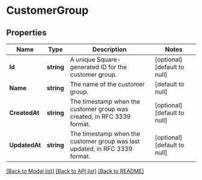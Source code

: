# CustomerGroup

## Properties

 Name          | Type       | Description                                                                 | Notes                        
---------------|------------|-----------------------------------------------------------------------------|------------------------------
 **Id**        | **string** | A unique Square-generated ID for the customer group.                        | [optional] [default to null] 
 **Name**      | **string** | The name of the customer group.                                             | [default to null]            
 **CreatedAt** | **string** | The timestamp when the customer group was created, in RFC 3339 format.      | [optional] [default to null] 
 **UpdatedAt** | **string** | The timestamp when the customer group was last updated, in RFC 3339 format. | [optional] [default to null] 

[[Back to Model list]](../README.md#documentation-for-models) [[Back to API list]](../README.md#documentation-for-api-endpoints) [[Back to README]](../README.md)

